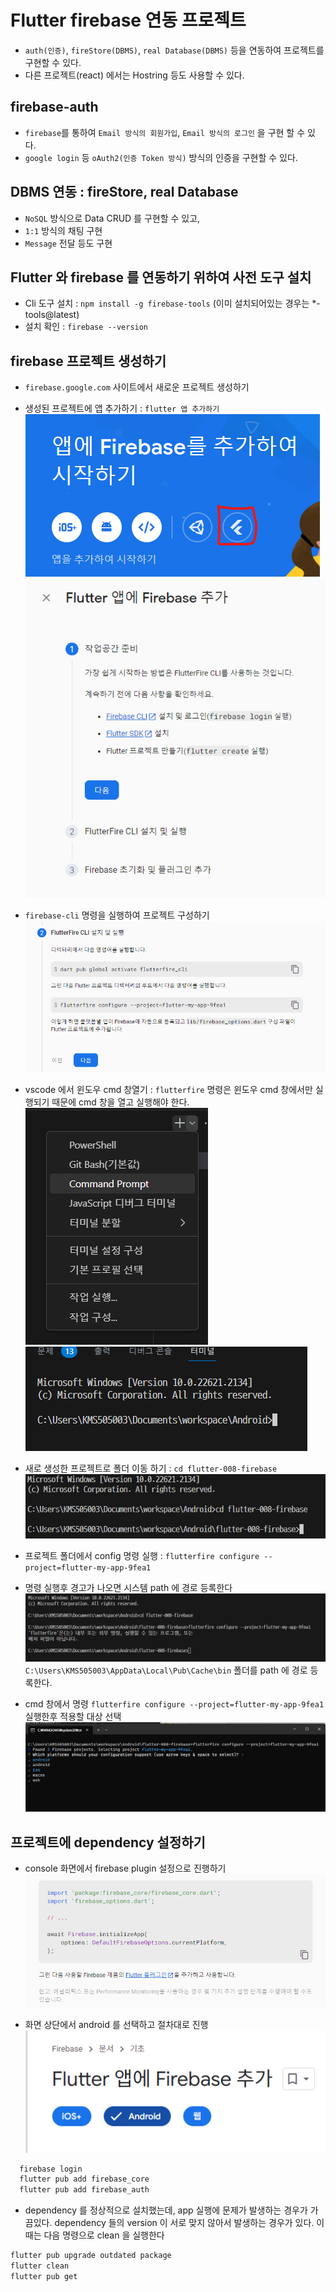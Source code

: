 # Flutter firebase 연동 프로젝트

- `auth(인증)`, `fireStore(DBMS)`, `real Database(DBMS)` 등을 연동하여 프로젝트를 구현할 수 있다.
- 다른 프로젝트(react) 에서는 Hostring 등도 사용할 수 있다.

## firebase-auth

- `firebase`를 통하여 `Email 방식의 회원가입`, `Email 방식의 로그인` 을 구현 할 수 있다.
- `google login` 등 `oAuth2(인증 Token 방식)` 방식의 인증을 구현할 수 있다.

## DBMS 연동 : fireStore, real Database

- `NoSQL` 방식으로 Data CRUD 를 구현할 수 있고,
- `1:1` 방식의 채팅 구현
- `Message` 전달 등도 구현

## Flutter 와 firebase 를 연동하기 위하여 사전 도구 설치

- Cli 도구 설치 : `npm install -g firebase-tools` (이미 설치되어있는 경우는 \*-tools@latest)
- 설치 확인 : `firebase --version`

## firebase 프로젝트 생성하기

- `firebase.google.com` 사이트에서 새로운 프로젝트 생성하기
- 생성된 프로젝트에 앱 추가하기 : `flutter 앱 추가하기`
  ![Alt text](image.png)
  ![Alt text](image-1.png)

- `firebase-cli` 명령을 실행하여 프로젝트 구성하기
  ![Alt text](image-2.png)

- vscode 에서 윈도우 cmd 창열기 : `flutterfire` 명령은 윈도우 cmd 창에서만 실행되기 때문에 cmd 창을 열고 실행해야 한다.
  ![Alt text](image-3.png)
  ![Alt text](image-4.png)

- 새로 생성한 프로젝트로 폴더 이동 하기 : `cd flutter-008-firebase`
  ![Alt text](image-5.png)

- 프로젝트 폴더에서 config 명령 실행 : `flutterfire configure --project=flutter-my-app-9fea1`

- 명령 실행후 경고가 나오면 시스템 path 에 경로 등록한다
  ![Alt text](image-6.png)
  `C:\Users\KMS505003\AppData\Local\Pub\Cache\bin` 폴더를 path 에 경로 등록한다.

- cmd 창에서 명령 `flutterfire configure --project=flutter-my-app-9fea1`실행한후 적용할 대상 선택
  ![Alt text](image-7.png)

## 프로젝트에 dependency 설정하기

- console 화면에서 firebase plugin 설정으로 진행하기
  ![Alt text](image-8.png)

- 화면 상단에서 android 를 선택하고 절차대로 진행
  ![Alt text](image-9.png)

```bash
  firebase login
  flutter pub add firebase_core
  flutter pub add firebase_auth
```

- dependency 를 정상적으로 설치했는데, app 실행에 문제가 발생하는 경우가 가끔있다. dependency 들의 version 이 서로 맞지 않아서 발생하는 경우가 있다. 이때는 다음 명령으로 clean 을 실행한다

```bash
flutter pub upgrade outdated package
flutter clean
flutter pub get
```
